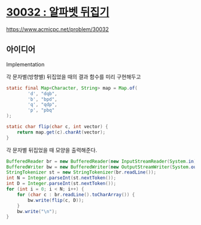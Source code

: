 # [30032 : 알파벳 뒤집기](https://www.acmicpc.net/problem/30032)
https://www.acmicpc.net/problem/30032

## 아이디어
Implementation

각 문자별(방향별) 뒤집었을 때의 결과 함수를 미리 구현해두고
```java
static final Map<Character, String> map = Map.of(
        'd', "dqb",
        'b', "bpd",
        'q', "qdp",
        'p', "pbq"
);

static char flip(char c, int vector) {
    return map.get(c).charAt(vector);
}
```

각 문자별 뒤집었을 때 모양을 출력해준다.
```java
BufferedReader br = new BufferedReader(new InputStreamReader(System.in));
BufferedWriter bw = new BufferedWriter(new OutputStreamWriter(System.out));
StringTokenizer st = new StringTokenizer(br.readLine());
int N = Integer.parseInt(st.nextToken());
int D = Integer.parseInt(st.nextToken());
for (int i = 0; i < N; i++) {
    for (char c : br.readLine().toCharArray()) {
        bw.write(flip(c, D));
    }
    bw.write("\n");
}
```